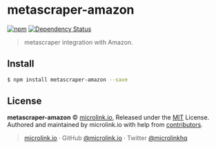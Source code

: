 # metascraper-amazon

[![npm](https://img.shields.io/npm/v/metascraper-amazon.svg?style=flat-square)](https://www.npmjs.com/package/metascraper-amazon)
[![Dependency Status](https://david-dm.org/microlinkhq/metascraper.svg?path=packages/metascraper-amazon&style=flat-square)](https://david-dm.org/microlinkhq/metascraper?path=packages/metascraper-amazon)

> metascraper integration with Amazon.

## Install

```bash
$ npm install metascraper-amazon --save
```

## License

**metascraper-amazon** © [microlink.io](https://microlink.io), Released under the [MIT](https://github.com/microlinkhq/metascraper-amazon/blob/master/LICENSE.md) License.<br>
Authored and maintained by microlink.io with help from [contributors](https://github.com/microlinkhq/metascraper-amazon/contributors).

> [microlink.io](https://microlink.io) · GitHub [@microlink.io](https://github.com/microlinkhq) · Twitter [@microlinkhq](https://twitter.com/microlinkhq)
